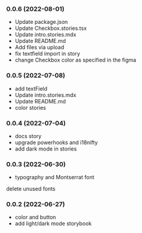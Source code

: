 ### **0.0.6** (2022-08-01)  
  
- Update package.json  
- Update Checkbox.stories.tsx  
- Update intro.stories.mdx  
- Update README.md  
- Add files via upload  
- fix textfield import in story  
- change Checkbox color as specified in the figma    
  
### **0.0.5** (2022-07-08)  
  
- add textField  
- Update intro.stories.mdx  
- Update README.md  
- color stories    
  
### **0.0.4** (2022-07-04)  
  
- docs story  
- upgrade powerhooks and i18nifty  
- add dark mode in stories    
  
### **0.0.3** (2022-06-30)  
  
- typography and Montserrat font

delete unused fonts    
  
### **0.0.2** (2022-06-27)  
  
- color and button  
- add light/dark mode storybook    
  
